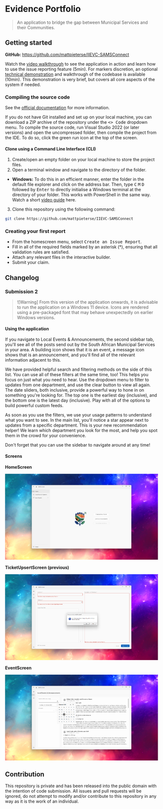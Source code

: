 # Evidence Portfolio

> An application to bridge the gap between Municipal Services and their Communities.

## Getting started

**GitHub:** https://github.com/mattpieterse/IIEVC-SAMSConnect

Watch the [video walkthrough](https://youtu.be/hLbq6MNjTWg) to see the application in action and
learn how to use the issue reporting feature (5min). For markers discretion, an
optional [technical demonstration](https://youtu.be/lBYYz2pvQjU) and walkthrough of the codebase is
available (10min). This demonstration is very brief, but covers all core aspects of the system if
needed.

### Compiling the source code

See
the [official documentation](https://docs.github.com/en/repositories/creating-and-managing-repositories/cloning-a-repository)
for more information.

If you do not have Git installed and set up on your local machine, you can download a ZIP archive of
the repository under the <kbd><> Code</kbd> dropdown menu. To compile the source code, run Visual
Studio 2022 (or later versions) and open the uncompressed folder, then compile the project from the
IDE. To do so, click the green run icon at the top of the screen.

#### Clone using a Command Line Interface (CLI)

1. Create/open an empty folder on your local machine to store the project files.
2. Open a terminal window and navigate to the directory of the folder.

- **Windows:** To do this in an efficient manner, enter the folder in the default file explorer
  and click on the address bar. Then, type <kbd>C</kbd> <kbd>M</kbd> <kbd>D</kbd> followed
  by <kbd>Enter</kbd> to directly initialise a Windows terminal at the directory of your folder.
  This works with PowerShell in the same way. Watch a
  short [video guide](https://youtu.be/N7IqS3PX3YA?t=80) here.

3. Clone this repository using the following command:

``` bash
git clone https://github.com/mattpieterse/IIEVC-SAMSConnect
```

### Creating your first report

- From the homescreen menu, select <kbd>Create an Issue Report</kbd>.
- Fill in all of the required fields marked by an asterisk (*), ensuring that all validation rules
  are satisfied.
- Attach any relevant files in the interactive builder.
- Submit your claim.

## Changelog

### Submission 2

> ![Warning]
> From this version of the application onwards, it is advisable to run the application on a Windows
> 11 device. Icons are rendered using a pre-packaged font that may behave unexpectedly on earlier
> Windows versions.

#### Using the application

If you navigate to Local Events & Announcements, the second sidebar tab, you'll see all of the posts
send out by the South African Municipal Services in your area. A building icon shows that it is an
event, a message icon shows that is an announcement, and you'll find all of the relevant information
adjacent to this.

We have provided helpful search and filtering methods on the side of this list. You can use all of 
these filters at the same time, too! This helps you focus on just what you need to hear. Use the
dropdown menu to filter to updates from one department, and use the clear button to view all again.
The date sliders, both inclusive, provide a powerful way to hone in on something you're looking for.
The top one is the earliest day (inclusive), and the bottom one is the latest day (inclusive). Play
with all of the options to build powerful custom feeds.

As soon as you use the filters, we use your usage patterns to understand what you want to see. In
the main list, you'll notice a star appear next to updates from a specific department. This is your
new recommendation helper! We learn which department you look for the most, and help you spot them 
in the crowd for your convenience.

Don't forget that you can use the sidebar to navigate around at any time!

#### Screens

**HomeScreen**

![Screen](.github/assets/P2-HOME.png)

**TicketUpsertScreen (previous)**

![Screen](.github/assets/P2-TICKETS.png)

**EventScreen**

![Screen](.github/assets/P2-EVENTS.png)

## Contribution

This repository is private and has been released into the public domain with the intention of code
submission. All issues and pull requests will be ignored, do not attempt to modify and/or contribute
to this repository in any way as it is the work of an individual.